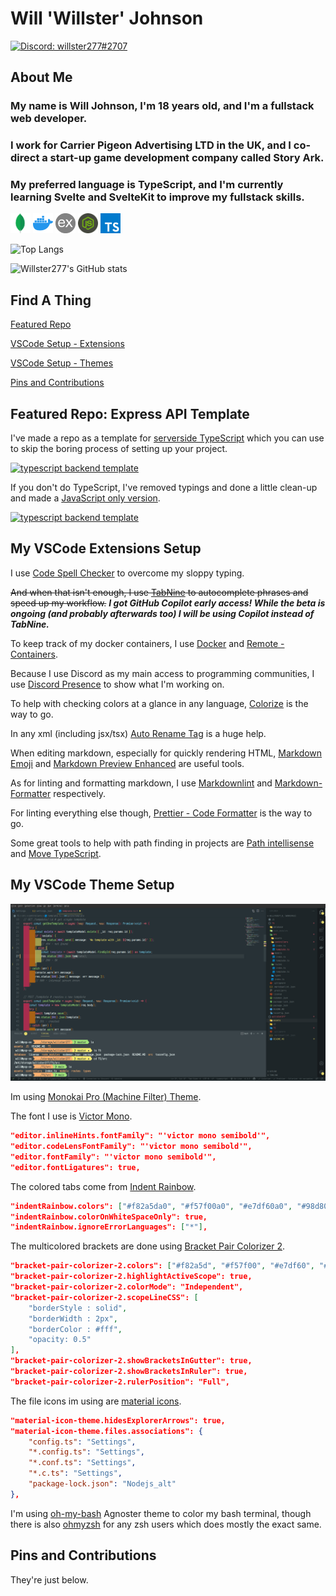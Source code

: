 # Will 'Willster' Johnson

<a href="https://discord.com/users/773137363395674133"><img src="https://img.shields.io/badge/Discord-willster277%232707-blueviolet" alt="Discord: willster277#2707"></a>

## About Me

### My name is Will Johnson, I'm 18 years old, and I'm a fullstack web developer.

### I work for Carrier Pigeon Advertising LTD in the UK, and I co-direct a start-up game development company called Story Ark.

### My preferred language is TypeScript, and I'm currently learning Svelte and SvelteKit to improve my fullstack skills.

<img height="32" width="32" src="assets/mongo.png" />&nbsp;<img height="32" width="32" src="assets/docker.png" />&nbsp;<img height="32" width="32" src="assets/express.png" />&nbsp;<img height="32" width="32" src="assets/node.png" />&nbsp;<img height="32" width="32" src="assets/typescript.png" />

![Top Langs](https://github-readme-stats.vercel.app/api/top-langs/?username=willster277&theme=react&layout=compact)

![Willster277's GitHub stats](https://github-readme-stats.vercel.app/api?username=willster277&count_private=true&show_icons=true&theme=react&hide=stars,prs)

## Find A Thing

[Featured Repo](#Featured-Repo-Express-API-Template)

[VSCode Setup - Extensions](#My-VSCode-Extensions-Setup)

[VSCode Setup - Themes](#My-VSCode-Theme-Setup)

[Pins and Contributions](#Pins-and-Contributions)

## Featured Repo: Express API Template

I've made a repo as a template for [serverside TypeScript](./TS) which you can use to skip the boring process of setting up your project.

[![typescript backend template](https://github-readme-stats.vercel.app/api/pin/?username=willster277&repo=typescript-backend-template&theme=react)](https://github.com/willster277/typescript-backend-template)

If you don't do TypeScript, I've removed typings and done a little clean-up and made a [JavaScript only version](./JS).

[![typescript backend template](https://github-readme-stats.vercel.app/api/pin/?username=willster277&repo=javascript-backend-template&theme=react)](https://github.com/willster277/javascript-backend-template)

## My VSCode Extensions Setup

I use [Code Spell Checker](https://marketplace.visualstudio.com/items?itemName=streetsidesoftware.code-spell-checker) to overcome my sloppy typing.

~~And when that isn't enough, I use [TabNine](https://marketplace.visualstudio.com/items?itemName=TabNine.tabnine-vscode) to autocomplete phrases and speed up my workflow.~~ _**I got GitHub Copilot early access! While the beta is ongoing (and probably afterwards too) I will be using Copilot instead of TabNine.**_

To keep track of my docker containers, I use [Docker](https://marketplace.visualstudio.com/items?itemName=ms-azuretools.vscode-docker) and [Remote - Containers](https://marketplace.visualstudio.com/items?itemName=ms-vscode-remote.remote-containers).

Because I use Discord as my main access to programming communities, I use [Discord Presence](https://marketplace.visualstudio.com/items?itemName=icrawl.discord-vscode) to show what I'm working on.

To help with checking colors at a glance in any language, [Colorize](https://marketplace.visualstudio.com/items?itemName=kamikillerto.vscode-colorize) is the way to go.

In any xml (including jsx/tsx) [Auto Rename Tag](https://marketplace.visualstudio.com/items?itemName=formulahendry.auto-rename-tag) is a huge help.

When editing markdown, especially for quickly rendering HTML, [Markdown Emoji](https://marketplace.visualstudio.com/items?itemName=bierner.markdown-emoji) and [Markdown Preview Enhanced](https://marketplace.visualstudio.com/items?itemName=shd101wyy.markdown-preview-enhanced) are useful tools.

As for linting and formatting markdown, I use [Markdownlint](https://marketplace.visualstudio.com/items?itemName=DavidAnson.vscode-markdownlint) and [Markdown-Formatter](https://marketplace.visualstudio.com/items?itemName=mervin.markdown-formatter) respectively.

For linting everything else though, [Prettier - Code Formatter](https://marketplace.visualstudio.com/items?itemName=esbenp.prettier-vscode) is the way to go.

Some great tools to help with path finding in projects are [Path intellisense](https://marketplace.visualstudio.com/items?itemName=christian-kohler.path-intellisense) and [Move TypeScript](https://marketplace.visualstudio.com/items?itemName=stringham.move-ts).

## My VSCode Theme Setup

![My VSCode Appearance](./assets/editor.png)

Im using [Monokai Pro (Machine Filter) Theme](https://marketplace.visualstudio.com/items?itemName=monokai.theme-monokai-pro-vscode).

The font I use is [Victor Mono](https://rubjo.github.io/victor-mono/).

```json
"editor.inlineHints.fontFamily": "'victor mono semibold'",
"editor.codeLensFontFamily": "'victor mono semibold'",
"editor.fontFamily": "'victor mono semibold'",
"editor.fontLigatures": true,
```

The colored tabs come from [Indent Rainbow](https://marketplace.visualstudio.com/items?itemName=oderwat.indent-rainbow).

```json
"indentRainbow.colors": ["#f82a5da0", "#f57f00a0", "#e7df60a0", "#98d800a0", "#5ccaefa0", "#a57fffa0"],
"indentRainbow.colorOnWhiteSpaceOnly": true,
"indentRainbow.ignoreErrorLanguages": ["*"],
```

The multicolored brackets are done using [Bracket Pair Colorizer 2](https://marketplace.visualstudio.com/items?itemName=CoenraadS.bracket-pair-colorizer-2).

```json
"bracket-pair-colorizer-2.colors": ["#f82a5d", "#f57f00", "#e7df60", "#98d800", "#5ccaef", "#a57fff"],
"bracket-pair-colorizer-2.highlightActiveScope": true,
"bracket-pair-colorizer-2.colorMode": "Independent",
"bracket-pair-colorizer-2.scopeLineCSS": [
	"borderStyle : solid", 
	"borderWidth : 2px", 
	"borderColor : #fff", 
	"opacity: 0.5"
],
"bracket-pair-colorizer-2.showBracketsInGutter": true,
"bracket-pair-colorizer-2.showBracketsInRuler": true,
"bracket-pair-colorizer-2.rulerPosition": "Full",
```

The file icons im using are [material icons](https://marketplace.visualstudio.com/items?itemName=PKief.material-icon-theme).

```json
"material-icon-theme.hidesExplorerArrows": true,
"material-icon-theme.files.associations": {
	"config.ts": "Settings",
	"*.config.ts": "Settings",
	"*.conf.ts": "Settings",
	"*.c.ts": "Settings",
	"package-lock.json": "Nodejs_alt"
},
```

I'm using [oh-my-bash](https://github.com/ohmybash/oh-my-bash) Agnoster theme to color my bash terminal, though there is also [ohmyzsh](https://github.com/ohmyzsh/ohmyzsh) for any zsh users which does mostly the exact same.

## Pins and Contributions

They're just below.
